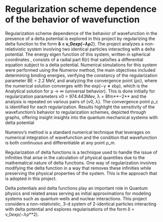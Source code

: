 # Regularization scheme dependence of the behavior of wavefunction

Regularization scheme dependence of the behavior of wavefunction in the presence of a delta potential is
explored in this project by regularizing the delta function to the form **δ = v_0*exp(−λ*ρ**2). The project analyzes
a non-relativistic system involving two identical particles interacting with a delta potential. The energy eigen
function of this system, written in spherical coordinates , consists of a radial part R(r) that satisfies a differential
equation subject to a delta potential. Numerical simulations for this system were performed using the Numerov
method, the main objectives included determining binding energies, verifying the constancy of the regularization
parameter BE = 2.2 MeV, and analyzing the convergence point (ρc), where the numerical solution converges
with the exp(−γ ∗ ϵbρ), which is the Analytical solution for ρ → ∞ (universal behavior). This is done initially
for regularization parameters v0 = 974.443Mev, λ = 8fm**−2** and the analysis is repeated on various pairs of {v0, λ}.
The convergence point ρ_c is identified for each regularization. Results highlight the sensitivity of the
wavefunction’s behavior to regularization schemes, depicted through graphs, offering insight insights into the
quantum mechanical systems with delta potential


Numerov’s method is a standard numerical technique that leverages on numerical integration of wavefunction and
the condition that wavefunction is both continuous and differentiable at any point ρ_m.

Regularization of delta functions is a technique used to handle the issue of infinities that arise in the calculation of
physical quantities due to the mathematical nature of delta functions. One way of regularization involves modifying
the delta function in a way that removes these infinities while preserving the physical properties of the system. This
is the approach that is adopted in this project.

Delta potentials and delta functions play an important role in Quantum physics and related areas serving as
initial approximations for modeling systems such as quantum wells and nuclear interactions. This project considers
a non-relativistic, 3-d system of 2-identical particles interacting with delta potential and explores regularisations of
the form δ = v_0*exp(−λ*ρ**2).

